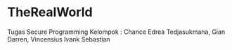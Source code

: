 # TheRealWorld
Tugas Secure Programming Kelompok : Chance Edrea Tedjasukmana, Gian Darren, Vincensius Ivank Sebastian
